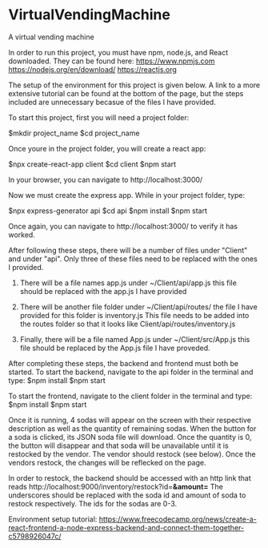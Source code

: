 # VirtualVendingMachine
A virtual vending machine

In order to run this project, you must have npm, node.js, and React downloaded. They can be found here:
https://www.npmjs.com
https://nodejs.org/en/download/
https://reactjs.org

The setup of the environment for this project is given below. A link to a more extensive tutorial can be found at the bottom of the page, but the steps included are unnecessary becasue of the files I have provided. 


To start this project, first you will need a project folder:

$mkdir project_name
$cd project_name

Once youre in the project folder, you will create a react app:

$npx create-react-app client
$cd client
$npm start

In your browser, you can navigate to http://localhost:3000/ 

Now we must create the express app. While in your project folder, type:

$npx express-generator api
$cd api
$npm install
$npm start

Once again, you can navigate to http://localhost:3000/ to verify it has worked. 

After following these steps, there will be a number of files under "Client" and under "api". Only three of these files need to be replaced with the ones I provided. 

1) There will be a file names app.js under ~/Client/api/app.js this file should be replaced with the app.js I have provided

2) There will be another file folder under ~/Client/api/routes/ the file I have provided for this folder is inventory.js 
   This file needs to be added into the routes folder so that it looks like Client/api/routes/inventory.js

3) Finally, there will be a file named App.js under ~/Client/src/App.js this file should be replaced by the App.js file I have proveded.

After completing these steps, the backend and frontend must both be started. To start the backend, navigate to the api folder in the terminal and type:
$npm install
$npm start

To start the frontend, navigate to the client folder in the terminal and type:
$npm install
$npm start

Once it is running, 4 sodas will appear on the screen with their respective description as well as the quantity of remaining sodas. When the button for a soda is clicked, its JSON soda file will download. Once the quantity is 0, the button will disappear and that soda will be unavailable until it is restocked by the vendor. The vendor should restock (see below). Once the vendors restock, the changes will be reflecked on the page. 

In order to restock, the backend should be accessed with an http link that reads http://localhost:9000/inventory/restock?id=__&amount=__
The underscores should be replaced with the soda id and amount of soda to restock respectively. The ids for the sodas are 0-3.


Environment setup tutorial:
https://www.freecodecamp.org/news/create-a-react-frontend-a-node-express-backend-and-connect-them-together-c5798926047c/

